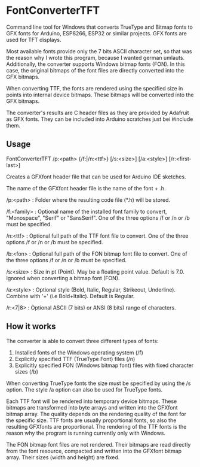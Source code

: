 # FontConverterTFT
Command line tool for Windows that converts TrueType and Bitmap fonts to GFX fonts for Arduino, ESP8266, ESP32 or similar projects. GFX fonts are used for TFT displays.

Most available fonts provide only the 7 bits ASCII character set, so that was the reason why I wrote this program, because I wanted german umlauts. Additionally, the converter supports Windows bitmap fonts (FON). In this case, the original bitmaps of the font files are directly converted into the GFX bitmaps.

When converting TTF, the fonts are rendered using the specified size in points into internal device bitmaps. These bitmaps will be converted into the GFX bitmaps.

The converter's results are C header files as they are provided by Adafruit as GFX fonts. They can be included into Arduino scratches just bei #include them.

## Usage

FontConverterTFT /p:\<path\> {/f:<family>|/n:\<ttf\>} [/s:\<size\>] [/a:\<style\>] [/r:\<first-last\>]

Creates a GFXfont header file that can be used for Arduino IDE sketches.

The name of the GFXfont header file is the name of the font + .h.

/p:\<path\>        : Folder where the resulting code file (*.h) will be stored.

/f:\<family\>      : Optional name of the installed font family to convert, "Monospace", "Serif" or "SansSerif". One of the three options /f or /n or /b must be specified.

/n:\<ttf\>         : Optional full path of the TTF font file to convert. One of the three options /f or /n or /b must be specified.

/b:\<fon\>         : Optional full path of the FON bitmap font file to convert. One of the three options /f or /n or /b must be specified.

/s:\<size\>        : Size in pt (Point). May be a floating point value. Default is 7.0. Ignored when converting a bitmap font (FON).

/a:\<style\>       : Optional style (Bold, Italic, Regular, Strikeout, Underline). Combine with '+' (i.e Bold+Italic). Default is Regular.

/r:\<7|8\>         : Optional ASCII (7 bits) or ANSI (8 bits) range of characters.

## How it works
The converter is able to convert three different types of fonts:
1. Installed fonts of the Windows operating system (/f)
2. Explicitly specified TTF (TrueType Font) files (/n)
3. Explicitly specified FON (Windows bitmap font) files with fixed character sizes (/b)

When converting TrueType fonts the size must be specified by using the /s option. The style /a option can also be used for TrueType fonts.

Each TTF font will be rendered into temporary device bitmaps. These bitmaps are transformed into byte arrays and written into the GFXfont bitmap array. The quality depends on the rendering quality of the font for the specific size. TTF fonts are usually proportional fonts, so also the resulting GFXfonts are proportional. The rendering of the TTF fonts is the reason why the program is running currently only with Windows.

The FON bitmap font files are not rendered. Their bitmaps are read directly from the font resource, compacted and written into the GFXfont bitmap array. Their sizes (width and height) are fixed.
